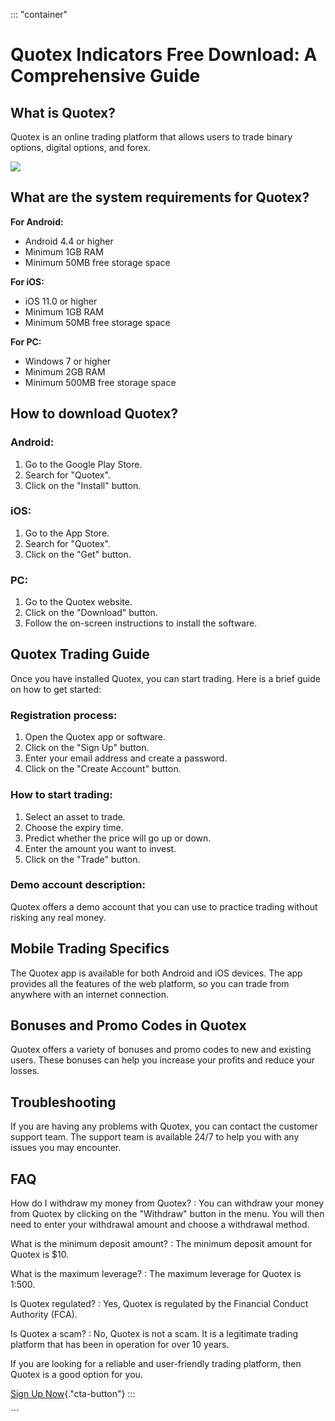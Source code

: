 ::: \"container\"
# Quotex Indicators Free Download: A Comprehensive Guide

## What is Quotex?

Quotex is an online trading platform that allows users to trade binary
options, digital options, and forex.

[![](https://static.quotex.io/files/5_en/300_250.jpg)](https://traff.sbs/brokerqxsignupf)

## What are the system requirements for Quotex?

**For Android:**

-   Android 4.4 or higher
-   Minimum 1GB RAM
-   Minimum 50MB free storage space

**For iOS:**

-   iOS 11.0 or higher
-   Minimum 1GB RAM
-   Minimum 50MB free storage space

**For PC:**

-   Windows 7 or higher
-   Minimum 2GB RAM
-   Minimum 500MB free storage space

## How to download Quotex?

### Android:

1.  Go to the Google Play Store.
2.  Search for "Quotex".
3.  Click on the "Install" button.

### iOS:

1.  Go to the App Store.
2.  Search for "Quotex".
3.  Click on the "Get" button.

### PC:

1.  Go to the Quotex website.
2.  Click on the "Download" button.
3.  Follow the on-screen instructions to install the software.

## Quotex Trading Guide

Once you have installed Quotex, you can start trading. Here is a brief
guide on how to get started:

### Registration process:

1.  Open the Quotex app or software.
2.  Click on the "Sign Up" button.
3.  Enter your email address and create a password.
4.  Click on the "Create Account" button.

### How to start trading:

1.  Select an asset to trade.
2.  Choose the expiry time.
3.  Predict whether the price will go up or down.
4.  Enter the amount you want to invest.
5.  Click on the "Trade" button.

### Demo account description:

Quotex offers a demo account that you can use to practice trading
without risking any real money.

## Mobile Trading Specifics

The Quotex app is available for both Android and iOS devices. The app
provides all the features of the web platform, so you can trade from
anywhere with an internet connection.

## Bonuses and Promo Codes in Quotex

Quotex offers a variety of bonuses and promo codes to new and existing
users. These bonuses can help you increase your profits and reduce your
losses.

## Troubleshooting

If you are having any problems with Quotex, you can contact the customer
support team. The support team is available 24/7 to help you with any
issues you may encounter.

## FAQ

How do I withdraw my money from Quotex?
:   You can withdraw your money from Quotex by clicking on the
    "Withdraw" button in the menu. You will then need to enter
    your withdrawal amount and choose a withdrawal method.

What is the minimum deposit amount?
:   The minimum deposit amount for Quotex is \$10.

What is the maximum leverage?
:   The maximum leverage for Quotex is 1:500.

Is Quotex regulated?
:   Yes, Quotex is regulated by the Financial Conduct Authority (FCA).

Is Quotex a scam?
:   No, Quotex is not a scam. It is a legitimate trading platform that
    has been in operation for over 10 years.

If you are looking for a reliable and user-friendly trading platform,
then Quotex is a good option for you.

[Sign Up
Now](\%22https://traff.sbs/quotexonelink\%22){."cta-button"}
:::

\`\`\`

